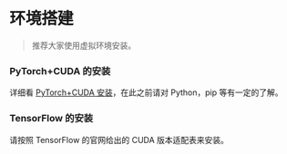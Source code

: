 # 环境搭建

> 推荐大家使用虚拟环境安装。

### PyTorch+CUDA 的安装

详细看 [PyTorch+CUDA 安装](https://freakk.love/freak/pytorchcuda%E5%AE%89%E8%A3%85/)，在此之前请对 Python，pip 等有一定的了解。

### TensorFlow 的安装

请按照 TensorFlow 的官网给出的 CUDA 版本适配表来安装。
